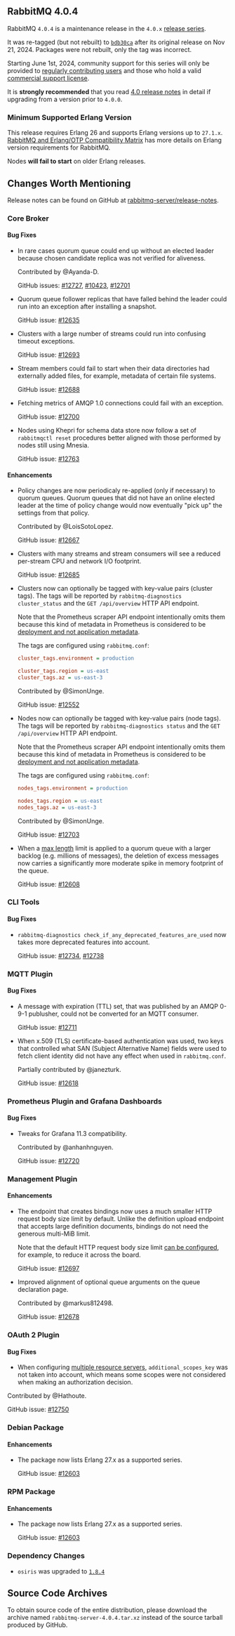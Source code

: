 ## RabbitMQ 4.0.4

RabbitMQ `4.0.4` is a maintenance release in the `4.0.x` [release series](https://www.rabbitmq.com/release-information).

It was re-tagged (but not rebuilt) to [`bdb30ca`](https://github.com/rabbitmq/rabbitmq-server/commit/bdb30ca0edc7065a5be58decb4714d2488ce7362) after its original release on Nov 21, 2024.
Packages were not rebuilt, only the tag was incorrect.

Starting June 1st, 2024, community support for this series will only be provided to [regularly contributing users](https://github.com/rabbitmq/rabbitmq-server/blob/main/COMMUNITY_SUPPORT.md) and those
who hold a valid [commercial support license](https://tanzu.vmware.com/rabbitmq/oss).

It is **strongly recommended** that you read [4.0 release notes](https://github.com/rabbitmq/rabbitmq-server/releases/tag/v4.0.1)
in detail if upgrading from a version prior to `4.0.0`.


### Minimum Supported Erlang Version

This release requires Erlang 26 and supports Erlang versions up to `27.1.x`.
[RabbitMQ and Erlang/OTP Compatibility Matrix](https://www.rabbitmq.com/docs/which-erlang) has more details on
Erlang version requirements for RabbitMQ.

Nodes **will fail to start** on older Erlang releases.


## Changes Worth Mentioning

Release notes can be found on GitHub at [rabbitmq-server/release-notes](https://github.com/rabbitmq/rabbitmq-server/tree/v4.0.x/release-notes).

### Core Broker

#### Bug Fixes

 * In rare cases quorum queue could end up without an elected leader because
   chosen candidate replica was not verified for aliveness.

   Contributed by @Ayanda-D.

   GitHub issues: [#12727](https://github.com/rabbitmq/rabbitmq-server/pull/12727), [#10423](https://github.com/rabbitmq/rabbitmq-server/discussions/10423), [#12701](https://github.com/rabbitmq/rabbitmq-server/discussions/12701)

 * Quorum queue follower replicas that have falled behind the leader could
   run into an exception after installing a snapshot.

   GitHub issue: [#12635](https://github.com/rabbitmq/rabbitmq-server/issues/12635)

 * Clusters with a large number of streams could run into confusing timeout
   exceptions.

   GitHub issue: [#12693](https://github.com/rabbitmq/rabbitmq-server/pull/12693)

 * Stream members could fail to start when their data directories had externally added files,
   for example, metadata of certain file systems.

   GitHub issue: [#12688](https://github.com/rabbitmq/rabbitmq-server/issues/12688)

 * Fetching metrics of AMQP 1.0 connections could fail with an exception.

   GitHub issue: [#12700](https://github.com/rabbitmq/rabbitmq-server/pull/12700)

 * Nodes using Khepri for schema data store now follow a set of `rabbitmqctl reset` procedures
   better aligned with those performed by nodes still using Mnesia.

   GitHub issue: [#12763](https://github.com/rabbitmq/rabbitmq-server/pull/12763)

#### Enhancements

 * Policy changes are now periodicaly re-applied (only if necessary) to quorum queues.
   Quorum queues that did not have an online elected leader at the time
   of policy change would now eventually "pick up" the settings from that policy.

   Contributed by @LoisSotoLopez.

   GitHub issue: [#12667](https://github.com/rabbitmq/rabbitmq-server/pull/12667)

 * Clusters with many streams and stream consumers will see a reduced per-stream CPU and network I/O
   footprint.

   GitHub issue: [#12685](https://github.com/rabbitmq/rabbitmq-server/pull/12685)

 * Clusters now can optionally be tagged with key-value pairs (cluster tags). The tags will
   be reported by `rabbitmq-diagnostics cluster_status` and the `GET /api/overview` HTTP API endpoint.

   Note that the Prometheus scraper API endpoint intentionally omits them because this kind of
   metadata in Prometheus is considered to be [deployment and not application metadata](https://github.com/rabbitmq/rabbitmq-server/issues/12552#issuecomment-2424985095).

   The tags are configured using `rabbitmq.conf`:

   ```ini
   cluster_tags.environment = production

   cluster_tags.region = us-east
   cluster_tags.az = us-east-3
   ```

   Contributed by @SimonUnge.

   GitHub issue: [#12552](https://github.com/rabbitmq/rabbitmq-server/issues/12552)

 * Nodes now can optionally be tagged with key-value pairs (node tags). The tags will
   be reported by `rabbitmq-diagnostics status` and the `GET /api/overview` HTTP API endpoint.

   Note that the Prometheus scraper API endpoint intentionally omits them because this kind of
   metadata in Prometheus is considered to be [deployment and not application metadata](https://github.com/rabbitmq/rabbitmq-server/issues/12552#issuecomment-2424985095).

   The tags are configured using `rabbitmq.conf`:

   ```ini
   nodes_tags.environment = production

   nodes_tags.region = us-east
   nodes_tags.az = us-east-3
   ```

   Contributed by @SimonUnge.

   GitHub issue: [#12703](https://github.com/rabbitmq/rabbitmq-server/pull/12703)

 * When a [max length](https://www.rabbitmq.com/docs/maxlength) limit is applied to a quorum queue with a larger backlog (e.g. millions of messages),
   the deletion of excess messages now carries a significantly more moderate spike in memory footprint
   of the queue.

   GitHub issue: [#12608](https://github.com/rabbitmq/rabbitmq-server/issues/12608)


### CLI Tools

#### Bug Fixes

 * `rabbitmq-diagnostics check_if_any_deprecated_features_are_used` now takes more deprecated features
   into account.

   GitHub issue: [#12734](https://github.com/rabbitmq/rabbitmq-server/pull/12734), [#12738](https://github.com/rabbitmq/rabbitmq-server/pull/12738)


### MQTT Plugin

#### Bug Fixes

 * A message with expiration (TTL) set, that was published by an AMQP 0-9-1 publusher,
   could not be converted for an MQTT consumer.

   GitHub issue: [#12711](https://github.com/rabbitmq/rabbitmq-server/pull/12711)

 * When x.509 (TLS) certificate-based authentication was used, two keys that controlled
   what SAN (Subject Alternative Name) fields were used to fetch client identity did not
   have any effect when used in `rabbitmq.conf`.

   Partially contributed by @janezturk.

   GitHub issue: [#12618](https://github.com/rabbitmq/rabbitmq-server/pull/12618)


### Prometheus Plugin and Grafana Dashboards

#### Bug Fixes

 * Tweaks for Grafana 11.3 compatibility.

   Contributed by @anhanhnguyen.

   GitHub issue: [#12720](https://github.com/rabbitmq/rabbitmq-server/pull/12720)


### Management Plugin

#### Enhancements

 * The endpoint that creates bindings now uses a much smaller HTTP request body
   size limit by default. Unlike the definition upload endpoint that accepts
   large definition documents, bindings do not need the generous multi-MiB limit.

   Note that the default HTTP request body size limit [can be configured](https://www.rabbitmq.com/docs/management#http-body-size-limit),
   for example, to reduce it across the board.

   GitHub issue: [#12697](https://github.com/rabbitmq/rabbitmq-server/pull/12697)

 * Improved alignment of optional queue arguments on the queue declaration page.

   Contributed by @markus812498.

   GitHub issue: [#12678](https://github.com/rabbitmq/rabbitmq-server/pull/12678)


### OAuth 2 Plugin

#### Bug Fixes

 * When configuring [multiple resource servers](https://www.rabbitmq.com/docs/oauth2#multiple-resource-servers-configuration),
  `additional_scopes_key` was not taken into account, which means some scopes were not considered
  when making an authorization decision.

  Contributed by @Hathoute.

   GitHub issue: [#12750](https://github.com/rabbitmq/rabbitmq-server/issues/12750)


### Debian Package

#### Enhancements

 * The package now lists Erlang 27.x as a supported series.

   GitHub issue: [#12603](https://github.com/rabbitmq/rabbitmq-server/issues/12603)

### RPM Package

#### Enhancements

 * The package now lists Erlang 27.x as a supported series.

   GitHub issue: [#12603](https://github.com/rabbitmq/rabbitmq-server/issues/12603)


### Dependency Changes

  * `osiris` was upgraded to [`1.8.4`](https://github.com/rabbitmq/osiris/releases/)


## Source Code Archives

To obtain source code of the entire distribution, please download the archive named `rabbitmq-server-4.0.4.tar.xz`
instead of the source tarball produced by GitHub.
